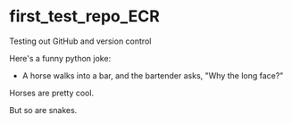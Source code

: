 # first_test_repo_ECR
Testing out GitHub and version control

Here's a funny python joke:

* A horse walks into a bar, and the bartender asks, "Why the long face?"

Horses are pretty cool.

But so are snakes.
